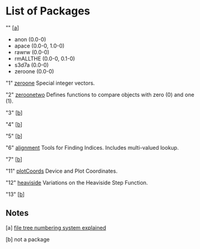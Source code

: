 List of Packages
================

"" \[[a](#Notes)\]

- anon (0.0-0)
- apace (0.0-0, 1.0-0)
- rawrw (0.0-0)
- rmALLTHE (0.0-0, 0.1-0)
- s3d7a (0.0-0)
- zeroone (0.0-0)

"1" [zeroone](../../1/0) Special integer vectors.

"2" [zeroonetwo](../../2/0) Defines functions to compare objects with zero (0) and one (1).

"3" \[[b](#Notes)\]

"4" \[[b](#Notes)\]

"5" \[[b](#Notes)\]

"6" [alignment](../../6/0) Tools for Finding Indices. Includes multi-valued lookup.

"7" \[[b](#Notes)\]

"11" [plotCoords](../../1/0) Device and Plot Coordinates.

"12" [heaviside](../../1/2) Variations on the Heaviside Step Function.

"13" \[[b](#Notes)\]

Notes
-----

<a name="Notes">
  
\[a\] [file tree numbering system explained](./numbers.md)

\[b\] not a package
